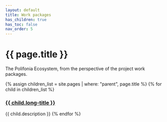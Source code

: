 ```yaml
---
layout: default
title: Work packages
has_children: true
has_toc: false
nav_order: 5
---
```


# {{ page.title }}

The Polifonia Ecosystem, from the perspective of the project work packages.

{% assign children_list = site.pages | where: "parent", page.title %}
{% for child in children_list %}
### <a href="{{ child.url | absolute_url }}">{{ child.long-title }}</a>
{{ child.description }}
{% endfor %}


